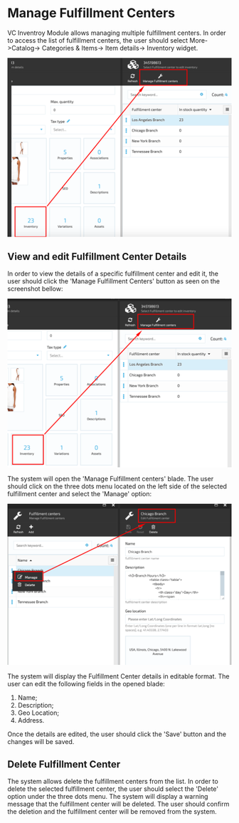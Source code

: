 # Manage Fulfillment Centers

VC Inventroy Module allows managing multiple fulfillment centers. In order to access the list of fulfillment centers, the user should select More->Catalog-> Categories & Items-> Item details-> Inventory widget.

![Fulfillment Centers](media/screen-fulfillment-centers-list.png)

## View and edit Fulfillment Center Details

In order to view the details of a specific fulfillment center and edit it, the user should click the 'Manage Fulfillment Centers' button as seen on the screenshot bellow:

![Manage Fulfillment](media/screen-manage-centers-button.png)

The system will open the 'Manage Fulfillment centers' blade. The user should click on the three dots menu located on the left side of the selected fulfillment center and select the 'Manage' option:

![Manage Centers](media/screen-manage-centers.png)

The system will display the Fulfillment Center details in editable format. The user can edit the following fields in the opened blade:
1. Name;
1. Description;
1. Geo Location;
1. Address.

Once the details are edited, the user should click the 'Save' button and the changes will be saved.

## Delete Fulfillment Center

The system allows delete the fulfillment centers from the list. In order to delete the selected fulfillment center, the user should select the 'Delete' option under the three dots menu. The system will display a warning message that the fulfillment center will be deleted. The user should confirm the deletion and the fulfillment center will be removed from the system.